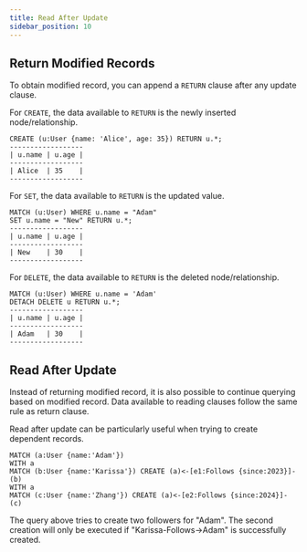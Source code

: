 ```yaml
---
title: Read After Update
sidebar_position: 10
---
```



## Return Modified Records

To obtain modified record, you can append a `RETURN` clause after any update clause.

For `CREATE`, the data available to `RETURN` is the newly inserted node/relationship.
```
CREATE (u:User {name: 'Alice', age: 35}) RETURN u.*;
------------------
| u.name | u.age |
------------------
| Alice  | 35    |
------------------
```

For `SET`, the data available to `RETURN` is the updated value.
```
MATCH (u:User) WHERE u.name = "Adam"
SET u.name = "New" RETURN u.*;
------------------
| u.name | u.age |
------------------
| New    | 30    |
------------------
```

For `DELETE`, the data available to `RETURN` is the deleted node/relationship.
```
MATCH (u:User) WHERE u.name = 'Adam' 
DETACH DELETE u RETURN u.*;
------------------
| u.name | u.age |
------------------
| Adam   | 30    |
------------------
```

## Read After Update

Instead of returning modified record, it is also possible to continue querying based on modified record. Data available to reading clauses follow the same rule as return clause.

Read after update can be particularly useful when trying to create dependent records.
```
MATCH (a:User {name:'Adam'})
WITH a
MATCH (b:User {name:'Karissa'}) CREATE (a)<-[e1:Follows {since:2023}]-(b)
WITH a
MATCH (c:User {name:'Zhang'}) CREATE (a)<-[e2:Follows {since:2024}]-(c)
```
The query above tries to create two followers for "Adam". The second creation will only be executed if "Karissa-Follows->Adam" is successfully created.
